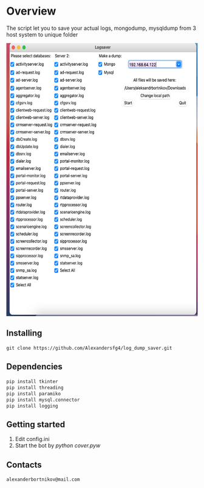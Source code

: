 # Overview

The script let you to save your actual logs, mongodump, mysqldump from 3 host system to unique folder

<img src="https://github.com/Alexandersfg4/pictures/blob/master/Screenshot%202020-11-24%20at%2021.33.35.png" height="717" width="700">

## Installing
```
git clone https://github.com/Alexandersfg4/log_dump_saver.git
```

## Dependencies

```
pip install tkinter
pip install threading
pip install paramiko
pip install mysql.connector
pip install logging
```

## Getting started
1. Edit config.ini
1. Start the bot by *python cover.pyw*

## Contacts
```
alexanderbortnikov@mail.com
```
